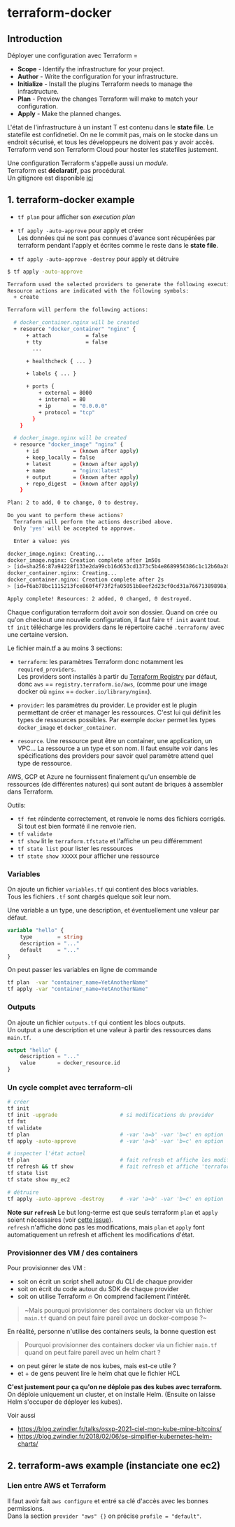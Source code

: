 # terraform-docker

## Introduction
Déployer une configuration avec Terraform =
- **Scope** - Identify the infrastructure for your project.
- **Author** - Write the configuration for your infrastructure.
- **Initialize** - Install the plugins Terraform needs to manage the infrastructure.
- **Plan** - Preview the changes Terraform will make to match your configuration.
- **Apply** - Make the planned changes.

L'état de l'infrastructure à un instant T est contenu dans le **state file**.
Le statefile est confidnetiel. On ne le commit pas, mais on le stocke dans un endroit
sécurisé, et tous les développeurs ne doivent pas y avoir accès.
Terraform vend son Terraform Cloud pour hoster les statefiles justement.

Une configuration Terraform s'appelle aussi un *module*.<br>
Terraform est **déclaratif**, pas procédural.<br>
Un gitignore est disponible
[ici](https://github.com/github/gitignore/blob/master/Terraform.gitignore)



## 1. terraform-docker example

- `tf plan`  pour afficher son *execution plan*
- `tf apply -auto-approve` pour apply et créer<br>
  Les données qui ne sont pas connues d'avance sont récupérées par terraform pendant
  l'apply et écrites comme le reste dans le **state file**.

- `tf apply -auto-approve -destroy` pour apply et détruire
```sh
$ tf apply -auto-approve

Terraform used the selected providers to generate the following execution plan.
Resource actions are indicated with the following symbols:
  + create

Terraform will perform the following actions:

  # docker_container.nginx will be created
  + resource "docker_container" "nginx" {
      + attach           = false
      + tty              = false
        ...

      + healthcheck { ... }

      + labels { ... }

      + ports {
          + external = 8000
          + internal = 80
          + ip       = "0.0.0.0"
          + protocol = "tcp"
        }
    }

  # docker_image.nginx will be created
  + resource "docker_image" "nginx" {
      + id           = (known after apply)
      + keep_locally = false
      + latest       = (known after apply)
      + name         = "nginx:latest"
      + output       = (known after apply)
      + repo_digest  = (known after apply)
    }

Plan: 2 to add, 0 to change, 0 to destroy.

Do you want to perform these actions?
  Terraform will perform the actions described above.
  Only 'yes' will be accepted to approve.

  Enter a value: yes

docker_image.nginx: Creating...
docker_image.nginx: Creation complete after 1m50s
> [id=sha256:87a94228f133e2da99cb16d653cd1373c5b4e8689956386c1c12b60a20421a02nginx:latest]
docker_container.nginx: Creating...
docker_container.nginx: Creation complete after 2s
> [id=f6ab78bc1115213fce860f4f73f2fa05051b8eef2d23cf0cd31a76671389898a]

Apply complete! Resources: 2 added, 0 changed, 0 destroyed.
```

Chaque configuration terraform doit avoir son dossier.
Quand on crée ou qu'on checkout une nouvelle configuration, il faut faire `tf init` avant
tout. `tf init` télécharge les providers dans le répertoire caché `.terraform/` avec une
certaine version.

Le fichier main.tf a au moins 3 sections:
- `terraform`: les paramètres Terraform donc notamment les `required_providers`.<br>
  Les providers sont installés à partir du
  [Terraform Registry](https://registry.terraform.io/) par défaut, donc `aws` ==
  `registry.terraform.io/aws`,
  (comme pour une image docker où `nginx` == `docker.io/library/nginx`).

- `provider`: les paramètres du provider. Le provider est le plugin permettant de créer
  et manager les ressources. C'est lui qui définit les types de ressources possibles.
  Par exemple `docker` permet les types `docker_image` et `docker_container`.

- `resource`. Une ressource peut être un container, une application, un VPC...
  La ressource a un type et son nom. Il faut ensuite voir dans les spécifications des
  providers pour savoir quel paramètre attend quel type de ressource.

AWS, GCP et Azure ne fournissent finalement qu'un ensemble de ressources (de différentes
natures) qui sont autant de briques à assembler dans Terraform.

Outils:
- `tf fmt` réindente correctement, et renvoie le noms des fichiers corrigés. Si tout est
  bien formaté il ne renvoie rien.
- `tf validate`
- `tf show`       lit le `terraform.tfstate` et l'affiche un peu différemment
- `tf state list` pour lister les ressources
- `tf state show XXXXX` pour afficher une ressource

### Variables
On ajoute un fichier `variables.tf` qui contient des blocs variables.<br>
Tous les fichiers `.tf` sont chargés quelque soit leur nom.

Une variable a un type, une description, et éventuellement une valeur par défaut.
```terraform
variable "hello" {
    type        = string
    description = "..."
    default     = "..."
}
```

On peut passer les variables en ligne de commande
```sh
tf plan  -var "container_name=YetAnotherName"
tf apply -var "container_name=YetAnotherName"
```

### Outputs
On ajoute un fichier `outputs.tf` qui contient les blocs outputs.<br>
Un output a une description et une valeur à partir des ressources dans `main.tf`.
```terraform
output "hello" {
    description = "..."
    value       = docker_resource.id
}
```

### Un cycle complet avec terraform-cli
```sh
# créer
tf init
tf init -upgrade                    # si modifications du provider
tf fmt
tf validate
tf plan                             # -var 'a=b' -var 'b=c' en option
tf apply -auto-approve              # -var 'a=b' -var 'b=c' en option

# inspecter l'état actuel
tf plan                             # fait refresh et affiche les modifications
tf refresh && tf show               # fait refresh et affiche 'terraform.tfstate' au format HCL
tf state list
tf state show my_ec2

# détruire
tf apply -auto-approve -destroy     # -var 'a=b' -var 'b=c' en option
```

**Note sur `refresh`**
Le but long-terme est que seuls terraform `plan` et `apply` soient nécessaires (voir
[cette issue](https://github.com/hashicorp/terraform/issues/26093)).<br>
`refresh` n'affiche donc pas les modifications, mais `plan` et `apply` font automatiquement
un refresh et affichent les modifications d'état.

### Provisionner des VM / des containers
Pour provisionner des VM :
- soit on écrit un script shell autour du CLI de chaque provider
- soit on écrit du code autour du SDK de chaque provider
- soit on utilise Terraform 🔥
On comprend facilement l'intérêt.

> ~Mais pourquoi provisionner des containers docker via un fichier `main.tf` quand on peut
faire pareil avec un docker-compose ?~

En réalité, personne n'utilise des containers seuls, la bonne question est

> Pourquoi provisionner des containers docker via un fichier `main.tf` quand on peut
faire pareil avec un helm chart ?
- on peut gérer le state de nos kubes, mais est-ce utile ?
- et + de gens peuvent lire le helm chat que le fichier HCL

**C'est justement pour ça qu'on ne déploie pas des kubes avec terraform.**<br>
On déploie uniquement un cluster, et on installe Helm. (Ensuite on laisse Helm s'occuper
de déployer les kubes).

Voir aussi
- https://blog.zwindler.fr/talks/osxp-2021-ciel-mon-kube-mine-bitcoins/
- https://blog.zwindler.fr/2018/02/06/se-simplifier-kubernetes-helm-charts/



## 2. terraform-aws example (instanciate one ec2)

### Lien entre AWS et Terraform
Il faut avoir fait `aws configure` et entré sa clé d'accès avec les bonnes permissions.<br>
Dans la section `provider "aws" {}` on précise `profile = "default"`.
